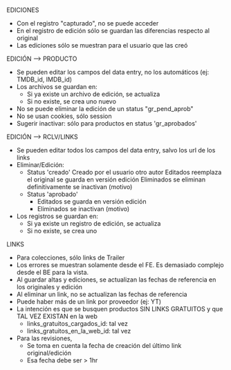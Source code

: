 EDICIONES
- Con el registro "capturado", no se puede acceder
- En el registro de edición sólo se guardan las diferencias respecto al original
- Las ediciones sólo se muestran para el usuario que las creó

EDICIÓN --> PRODUCTO
- Se pueden editar los campos del data entry, no los automáticos (ej: TMDB_id, IMDB_id)
- Los archivos se guardan en:
	- Si ya existe un archivo de edición, se actualiza
	- Si no existe, se crea uno nuevo
- No se puede eliminar la edición de un status "gr_pend_aprob"
- No se usan cookies, sólo session
- Sugerir inactivar: sólo para productos en status 'gr_aprobados'

EDICIÓN --> RCLV/LINKS
- Se pueden editar todos los campos del data entry, salvo los url de los links
- Eliminar/Edición:
	- Status 'creado'
		Creado por		el usuario						otro autor
		Editados 		reemplaza el original			se guarda en versión edición
		Eliminados		se eliminan definitivamente		se inactivan (motivo)
	- Status 'aprobado'
		- Editados se guarda en versión edición
		- Eliminados se inactivan (motivo)
- Los registros se guardan en:
	- Si ya existe un registro de edición, se actualiza
	- Si no existe, se crea uno

LINKS
- Para colecciones, sólo links de Trailer
- Los errores se muestran solamente desde el FE. Es demasiado complejo desde el BE para la vista.
- Al guardar altas y ediciones, se actualizan las fechas de referencia en los originales y edición
- Al eliminar un link, no se actualizan las fechas de referencia
- Puede haber más de un link por proveedor (ej: YT)
- La intención es que se busquen productos SIN LINKS GRATUITOS y que TAL VEZ EXISTAN en la web
	- links_gratuitos_cargados_id: tal vez
	- links_gratuitos_en_la_web_id: tal vez
- Para las revisiones, 
	- Se toma en cuenta la fecha de creación del último link original/edición
	- Esa fecha debe ser > 1hr